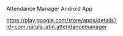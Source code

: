 Attendance Manager Android App

https://play.google.com/store/apps/details?id=com.narula.jatin.attendancemanager
